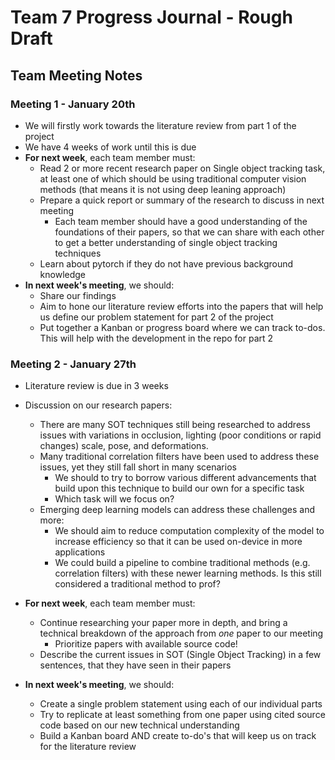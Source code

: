 # Team 7 Progress Journal - Rough Draft

## Team Meeting Notes

### Meeting 1 - January 20th

- We will firstly work towards the literature review from part 1 of the project
- We have 4 weeks of work until this is due
- **For next week**, each team member must:
  - Read 2 or more recent research paper on Single object tracking task, at least one of which should be using traditional computer vision methods (that means it is not using deep leaning approach)
  - Prepare a quick report or summary of the research to discuss in next meeting
    - Each team member should have a good understanding of the foundations of their papers, so that we can share with each other to get a better understanding of single object tracking techniques
  - Learn about pytorch if they do not have previous background knowledge
- **In next week's meeting**, we should:
  - Share our findings
  - Aim to hone our literature review efforts into the papers that will help us define our problem statement for part 2 of the project
  - Put together a Kanban or progress board where we can track to-dos. This will help with the development in the repo for part 2

### Meeting 2 - January 27th

- Literature review is due in 3 weeks
- Discussion on our research papers:
  - There are many SOT techniques still being researched to address issues with variations in occlusion, lighting (poor conditions or rapid changes) scale, pose, and deformations.
  - Many traditional correlation filters have been used to address these issues, yet they still fall short in many scenarios
    - We should to try to borrow various different advancements that build upon this technique to build our own for a specific task
    - Which task will we focus on?
  - Emerging deep learning models can address these challenges and more:
    - We should aim to reduce computation complexity of the model to increase efficiency so that it can be used on-device in more applications
    - We could build a pipeline to combine traditional methods (e.g. correlation filters) with these newer learning methods. Is this still considered a traditional method to prof?
- **For next week**, each team member must:

  - Continue researching your paper more in depth, and bring a technical breakdown of the approach from _one_ paper to our meeting
    - Prioritize papers with available source code!
  - Describe the current issues in SOT (Single Object Tracking) in a few sentences, that they have seen in their papers

- **In next week's meeting**, we should:
  - Create a single problem statement using each of our individual parts
  - Try to replicate at least something from one paper using cited source code based on our new technical understanding
  - Build a Kanban board AND create to-do's that will keep us on track for the literature review
